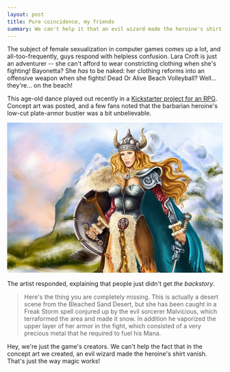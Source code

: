 ```yaml
---
layout: post
title: Pure coincidence, my friends
summary: We can't help it that an evil wizard made the heroine's shirt vanish; we're just the game's creators!
---
```


The subject of female sexualization in computer games comes up a lot, and all-too-frequently, guys respond with helpless confusion. Lara Croft is just an adventurer -- she can't afford to wear constricting clothing when she's fighting! Bayonetta? She *has* to be naked: her clothing reforms into an offensive weapon when she fights! Dead Or Alive Beach Volleyball? Well… they're… on the beach!

This age-old dance played out recently in a [Kickstarter project for an RPG](http://www.kickstarter.com/projects/g3studios/thorvalla-an-rpg-by-guido-henkel/posts/355852). Concept art was posted, and a few fans noted that the barbarian heroine's low-cut plate-armor bustier was a bit unbelievable.

![The barbarian warrior in question](/files/thorvalla-dyrfinna.jpg)

The artist responded, explaining that people just didn't get *the backstory*.

> Here's the thing you are completely missing. This is actually a desert scene from the Bleached Sand Desert, but she has been caught in a Freak Storm spell conjured up by the evil sorcerer Malvicious, which terraformed the area and made it snow. In addition he vaporized the upper layer of her armor in the fight, which consisted of a very precious metal that he required to fuel his Mana.

Hey, we're just the game's creators. We can't help the fact that in the concept art we created, an evil wizard made the heroine's shirt vanish. That's just the way magic works!